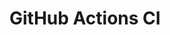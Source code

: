 # GitHub Actions CI









































































































































































































































































































































































































































































































































































































































































































































































































































































































































































































































































































































































































































































































































































































































































































































































































































































































































































































































































































































































































































































































































































































































































































































































































































































































































































































































































































































































































































































































































































































































































































































































































































































































































































































































































































































































